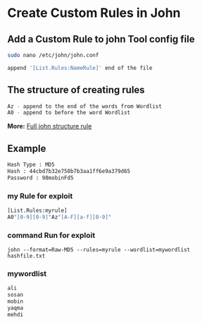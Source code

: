 
# Create Custom Rules in John
## Add a Custom Rule to john Tool config file
```bash
sudo nano /etc/john/john.conf

append '[List.Rules:NameRule]' end of the file
```
## The structure of creating rules
```bash
Az - append to the end of the words from Wordlist 
A0 - append to before the word Wordlist
```
**More:** [Full john structure rule](https://www.openwall.com/john/doc/RULES.shtml)
## Example
```bash
Hash Type : MD5
Hash : 44cbd7b32e750b7b3aa1ff6e9a379d65
Password : 98mobinFd5
```
### my Rule for exploit 
```bash
[List.Rules:myrule]
A0"[0-9][0-9]"Az"[A-F][a-f][0-9]"
```
### command Run for exploit
```
john --format=Raw-MD5 --rules=myrule --wordlist=mywordlist hashfile.txt
```
### mywordlist
```bash
ali
sosan
mobin
yaqma
mehdi
```
